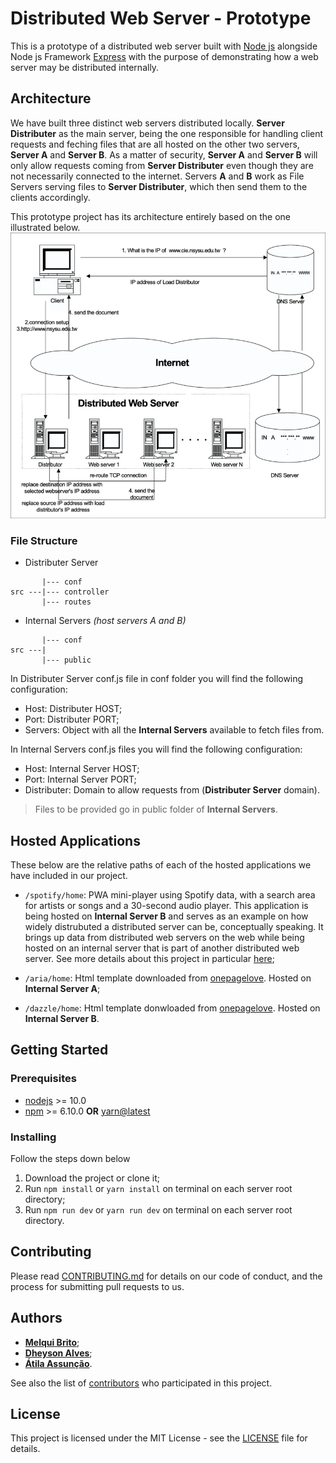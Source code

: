 # Distributed Web Server - Prototype
This is a prototype of a distributed web server built with [Node js](https://github.com/nodejs/node) alongside Node js Framework [Express](http://expressjs.com/) with the purpose of demonstrating how a web server may be distributed internally.

## Architecture
We have built three distinct web servers distributed locally. __Server Distributer__ as the main server, being the one responsible for handling client requests and feching files that are all hosted on the other two servers, __Server A__ and __Server B__. As a matter of security, __Server A__ and __Server B__ will only allow requests coming from __Server Distributer__ even though they are not necessarily connected to the internet. Servers __A__ and __B__ work as File Servers serving files to __Server Distributer__, which then send them to the clients accordingly.

This prototype project has its architecture entirely based on the one illustrated below.
![illustration](assets/img/web-server-illustration.png)

### File Structure
* Distributer Server
```
       |--- conf 
src ---|--- controller 
       |--- routes 
```
* Internal Servers _(host servers A and B)_
```
       |--- conf
src ---|
       |--- public
```
In Distributer Server conf.js file in conf folder you will find the following configuration:
* Host: Distributer HOST;
* Port: Distributer PORT;
* Servers: Object with all the __Internal Servers__ available to fetch files from.

In Internal Servers conf.js files you will find the following configuration:
* Host: Internal Server HOST;
* Port: Internal Server PORT;
* Distributer: Domain to allow requests from (__Distributer Server__ domain).

> Files to be provided go in public folder of __Internal Servers__.

## Hosted Applications
These below are the relative paths of each of the hosted applications we have included in our project.
* ```/spotify/home```: PWA mini-player using Spotify data, with a search area for artists or songs and a 30-second audio player. This application is being hosted on __Internal Server B__ and serves as an example on how widely distrubuted a distributed server can be, conceptually speaking. It brings up data from distributed web servers on the web while being hosted on an internal server that is part of another distributed web server. See more details about this project in particular [here](https://github.com/Dheyson/spotify-player);

* ```/aria/home```: Html template downloaded from [onepagelove](https://onepagelove.com/aria). Hosted on __Internal Server A__;
* ```/dazzle/home```: Html template donwloaded from [onepagelove](https://onepagelove.com/dazzle). Hosted on __Internal Server B__.

## Getting Started
### Prerequisites
* [nodejs](https://github.com/nodejs/node) >= 10.0
* [npm](https://github.com/npm/cli) >= 6.10.0  __OR__  [yarn@latest](https://github.com/yarnpkg/yarn)

### Installing
Follow the steps down below
1. Download the project or clone it;
2. Run ```npm install``` or ```yarn install``` on terminal on each server root directory;
3. Run ```npm run dev``` or ```yarn run dev``` on terminal on each server root directory.

## Contributing
Please read [CONTRIBUTING.md](https://github.com/melquibrito/distributed-web-server/blob/master/CONTRIBUTING.md) for details on our code of conduct, and the process for submitting pull requests to us.

## Authors
* **[Melqui Brito](https://github.com/melquibrito)**;
* **[Dheyson Alves](https://github.com/Dheyson)**;
* **[Átila Assunção](https://github.com/AtilaAssuncao)**.

See also the list of [contributors](https://github.com/melquibrito/distributed-web-server/contributors) who participated in this project.

## License
This project is licensed under the MIT License - see the [LICENSE](LICENSE.md) file for details.
